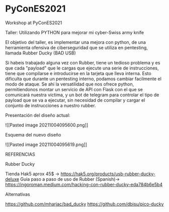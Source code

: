 # PyConES2021
Workshop at PyConES2021

Taller: Utilizando PYTHON para mejorar mi cyber-Swiss army knife

El objetivo del taller, es implementar una mejora con python, de una herramienta ofensiva de ciberseguridad que se utiliza en pentesting, llamada Rubber Ducky (BAD USB)

Si habeis trabajado alguna vez con Rubber, tiene un tedioso problema y es que cada "payload" que le cargas que ejecute una serie de instrucciones, tiene que compilarse e introducirse en la tarjeta que lleva interna. Esto dificulta que durante un pentesting interno, podamos cambiar facilmente el modo de ataque. Se ahí la versatilidad que nos ofrece python, permitiendonos montar un servicio de API con Flask con el que se comunicará nuestra víctima, y un bot de telegram para controlar el tipo de payload que se va a ejecutar, sin necesidad de compilar y cargar el conjunto de instrucciones a nuestro rubber.

Presentación del diseño actual:

![[Pasted image 20211004095600.png]]

Esquema del nuevo diseño

![[Pasted image 20211004095619.png]]

REFERENCIAS

Rubber Ducky

Tienda Hak5 aprox 45$ -> https://hak5.org/products/usb-rubber-ducky-deluxe
Guia paso a paso de uso de Rubber (Spanish)-> https://ingoroman.medium.com/hacking-con-rubber-ducky-eda784b6e5b4


Alternativas

https://github.com/mharjac/bad_ducky
https://github.com/dbisu/pico-ducky

